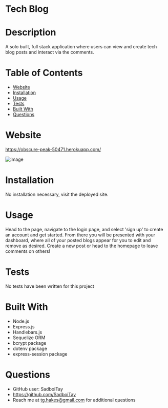 # Tech Blog 
  

  # Description
  A solo built, full stack application where users can view and create tech blog posts and interact via the comments.

  # Table of Contents
  * [Website](#Website)
  * [Installation](#installation)
  * [Usage](#usage)
  * [Tests](#tests)
  * [Built With](#built-with)
  * [Questions](#questions)

# Website
https://obscure-peak-50471.herokuapp.com/

![image](https://user-images.githubusercontent.com/86327207/143621757-976851c7-7457-4f70-84d3-79d4aa214392.png)

  # Installation
  No installation necessary, visit the deployed site.

  # Usage
  Head to the page, navigate to the login page, and select 'sign up' to create an account and get started. From there you will be presented with your dashboard, where all of your posted blogs appear for you to edit and remove as desired. Create a new post or head to the homepage to leave comments on others!

  # Tests
  No tests have been written for this project
  
  # Built With
  * Node.js
  * Express.js
  * Handlebars.js
  * Sequelize ORM
  * bcrypt package
  * dotenv package
  * express-session package

  # Questions

  * GitHub user: SadboiTay
  * https://github.com/SadboiTay
  * Reach me at tg.hakes@gmail.com for additional questions
  


